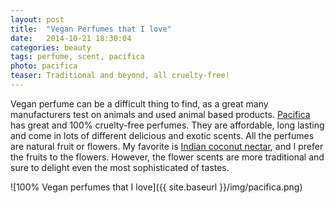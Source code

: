 ```yaml
---
layout: post
title:  "Vegan Perfumes that I love"
date:   2014-10-21 18:30:04
categories: beauty
tags: perfume, scent, pacifica
photo: pacifica
teaser: Traditional and beyond, all cruelty-free!
---
```


Vegan perfume can be a difficult thing to find, as a great many manufacturers test on animals and used animal based products. [Pacifica](http://www.amazon.com/s/?_encoding=UTF8&camp=1789&creative=390957&field-keywords=pacifica%20perfume&linkCode=ur2&sprefix=pacifica%2Caps%2C264&tag=veggpupp-20&url=search-alias%3Daps&linkId=OH7NU5TYA2C2N7UZ) has great and 100% cruelty-free perfumes. They are affordable, long lasting and come in lots of different delicious and exotic scents. All the perfumes are natural fruit or flowers. My favorite is [Indian coconut nectar](http://www.amazon.com/gp/product/B0048842N6/ref=as_li_tl?ie=UTF8&camp=1789&creative=390957&creativeASIN=B0048842N6&linkCode=as2&tag=veggpupp-20&linkId=DBU2H3PETSNVU7RI), and I prefer the fruits to the flowers. However, the flower scents are more traditional and sure to delight even the most sophisticated of tastes. 

![100% Vegan perfumes that I love]({{ site.baseurl }}/img/pacifica.png)